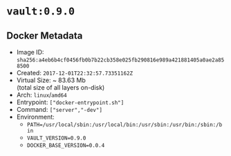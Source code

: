 # `vault:0.9.0`

## Docker Metadata

- Image ID: `sha256:a4eb6b4cf0456fb0b7b22cb358e025fb290816e989a421881405a0ae2a858500`
- Created: `2017-12-01T22:32:57.73351162Z`
- Virtual Size: ~ 83.63 Mb  
  (total size of all layers on-disk)
- Arch: `linux`/`amd64`
- Entrypoint: `["docker-entrypoint.sh"]`
- Command: `["server","-dev"]`
- Environment:
  - `PATH=/usr/local/sbin:/usr/local/bin:/usr/sbin:/usr/bin:/sbin:/bin`
  - `VAULT_VERSION=0.9.0`
  - `DOCKER_BASE_VERSION=0.0.4`
